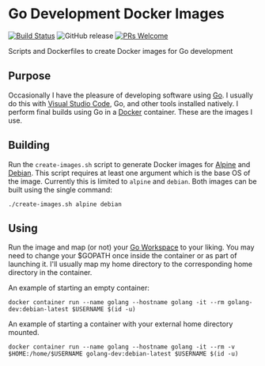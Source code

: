 # Go Development Docker Images

[![Build Status](https://travis-ci.com/arcanericky/golang-dev-docker-images.svg?branch=master)](https://travis-ci.com/arcanericky/golang-dev-docker-images)
![GitHub release](https://img.shields.io/github/release/arcanericky/golang-dev-docker-images.svg)
[![PRs Welcome](https://img.shields.io/badge/PRs-welcome-brightgreen.svg?style=flat-square)](http://makeapullrequest.com)

Scripts and Dockerfiles to create Docker images for Go development

## Purpose

Occasionally I have the pleasure of developing software using [Go](https://golang.org/). I usually do this with [Visual Studio Code](https://code.visualstudio.com/), Go, and other tools installed natively. I perform final builds using Go in a [Docker](https://www.docker.com/) container. These are the images I use.

## Building

Run the `create-images.sh` script to generate Docker images for [Alpine](https://alpinelinux.org/) and [Debian](https://www.debian.org/). This script requires at least one argument which is the base OS of the image. Currently this is limited to `alpine` and `debian`. Both images can be built using the single command:

```
./create-images.sh alpine debian
```

## Using

Run the image and map (or not) your [Go Workspace](https://golang.org/doc/code.html#Workspaces) to your liking. You may need to change your $GOPATH once inside the container or as part of launching it. I'll usually map my home directory to the corresponding home directory in the container.

An example of starting an empty container:

```
docker container run --name golang --hostname golang -it --rm golang-dev:debian-latest $USERNAME $(id -u)
```

An example of starting a container with your external home directory mounted.

```
docker container run --name golang --hostname golang -it --rm -v $HOME:/home/$USERNAME golang-dev:debian-latest $USERNAME $(id -u)
```